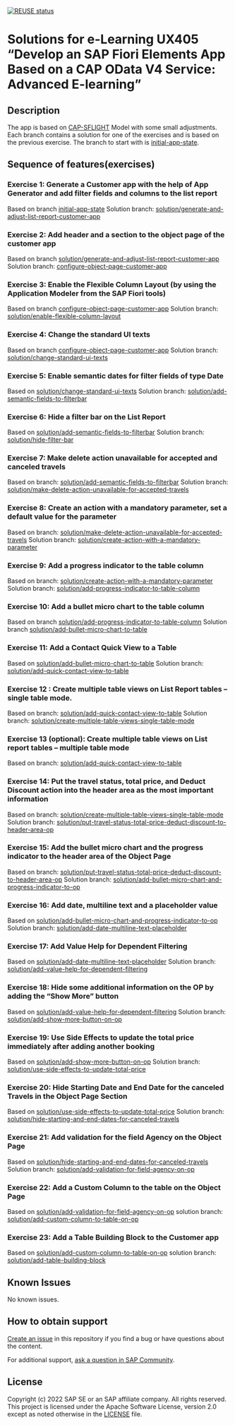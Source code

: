
[![REUSE status](https://api.reuse.software/badge/github.com/SAP-samples/fiori-elements-v4-cap-advanced)](https://api.reuse.software/info/github.com/SAP-samples/fiori-elements-v4-cap-advanced)

# Solutions for e-Learning UX405 “Develop an SAP Fiori Elements App Based on a CAP OData V4 Service: Advanced E-learning”

## Description
<!-- Please include SEO-friendly description -->
The app is based on [CAP-SFLIGHT](https://github.com/SAP-samples/cap-sflight) Model with some small adjustments. 
Each branch contains a solution for one of the exercises and is based on the previous exercise. The branch to start with is [initial-app-state](https://github.com/SAP-samples/fiori-elements-v4-cap-advanced/tree/initial-app-state). 

## Sequence of features(exercises)
### Exercise 1: Generate a Customer app with the help of App Generator and add filter fields and columns to the list report
Based on branch [initial-app-state](https://github.com/SAP-samples/fiori-elements-v4-cap-advanced/tree/initial-app-state)
Solution branch: [solution/generate-and-adjust-list-report-customer-app](https://github.com/SAP-samples/fiori-elements-v4-cap-advanced/tree/solution/generate-and-adjust-list-report-customer-app)
### Exercise 2: Add header and a section to the object page of the customer app
Based on branch [solution/generate-and-adjust-list-report-customer-app](https://github.com/SAP-samples/fiori-elements-v4-cap-advanced/tree/solution/generate-and-adjust-list-report-customer-app)
Solution branch: [configure-object-page-customer-app](https://github.com/SAP-samples/fiori-elements-v4-cap-advanced/tree/solution/configure-object-page-customer-app)
### Exercise 3: Enable the Flexible Column Layout (by using the Application Modeler from the SAP Fiori tools)
Based on branch  [configure-object-page-customer-app](https://github.com/SAP-samples/fiori-elements-v4-cap-advanced/tree/solution/configure-object-page-customer-app)
Solution branch: [solution/enable-flexible-column-layout](https://github.com/SAP-samples/fiori-elements-v4-cap-advanced/tree/solution/flexible-column-layout)
### Exercise 4: Change the standard UI texts
Based on branch  [configure-object-page-customer-app](https://github.com/SAP-samples/fiori-elements-v4-cap-advanced/tree/solution/configure-object-page-customer-app)
Solution branch: [solution/change-standard-ui-texts](https://github.com/SAP-samples/fiori-elements-v4-cap-advanced/tree/solution/change-standard-ui-texts)
### Exercise 5: Enable semantic dates for filter fields of type Date 
Based on [solution/change-standard-ui-texts](https://github.com/SAP-samples/fiori-elements-v4-cap-advanced/tree/solution/change-standard-ui-texts)
Solution branch: [solution/add-semantic-fields-to-filterbar](https://github.com/SAP-samples/fiori-elements-v4-cap-advanced/tree/solution/add-semantic-fields-to-filterbar)
### Exercise 6: Hide a filter bar on the List Report
Based on [solution/add-semantic-fields-to-filterbar](https://github.com/SAP-samples/fiori-elements-v4-cap-advanced/tree/solution/add-semantic-fields-to-filterbar)
Solution branch: [solution/hide-filter-bar](https://github.com/SAP-samples/fiori-elements-v4-cap-advanced/tree/solution/hide-filter-bar)
### Exercise 7: Make delete action unavailable for accepted and canceled travels
Based on branch: [solution/add-semantic-fields-to-filterbar](https://github.com/SAP-samples/fiori-elements-v4-cap-advanced/tree/solution/add-semantic-fields-to-filterbar)
Solution branch: [solution/make-delete-action-unavailable-for-accepted-travels](https://github.com/SAP-samples/fiori-elements-v4-cap-advanced/tree/solution/make-delete-action-unavailable-for-accepted-travels)
### Exercise 8: Create an action with a mandatory parameter, set a default value for the parameter
Based on branch: [solution/make-delete-action-unavailable-for-accepted-travels](https://github.com/SAP-samples/fiori-elements-v4-cap-advanced/tree/solution/make-delete-action-unavailable-for-accepted-travels)
Solution branch: [solution/create-action-with-a-mandatory-parameter](https://github.com/SAP-samples/fiori-elements-v4-cap-advanced/tree/solution/create-action-with-a-mandatory-parameter)
### Exercise 9: Add a progress indicator to the table column
Based on branch: [solution/create-action-with-a-mandatory-parameter](https://github.com/SAP-samples/fiori-elements-v4-cap-advanced/tree/solution/create-action-with-a-mandatory-parameter)
Solution branch: [solution/add-progress-indicator-to-table-column](https://github.com/SAP-samples/fiori-elements-v4-cap-advanced/tree/solution/add-progress-indicator-to-table-column)
### Exercise 10: Add a bullet micro chart to the table column
Based on branch [solution/add-progress-indicator-to-table-column](https://github.com/SAP-samples/fiori-elements-v4-cap-advanced/tree/solution/add-progress-indicator-to-table-column)
Solution branch [solution/add-bullet-micro-chart-to-table](https://github.com/SAP-samples/fiori-elements-v4-cap-advanced/tree/solution/add-bullet-micro-chart-to-table)
### Exercise 11: Add a Contact Quick View to a Table
Based on [solution/add-bullet-micro-chart-to-table](https://github.com/SAP-samples/fiori-elements-v4-cap-advanced/tree/solution/add-bullet-micro-chart-to-table)
Solution branch: [solution/add-quick-contact-view-to-table]()
### Exercise 12 : Create multiple table views on List Report tables – single table mode. 
Based on branch: [solution/add-quick-contact-view-to-table](https://github.com/SAP-samples/fiori-elements-v4-cap-advanced/tree/solution/add-quick-contact-view-to-table)
Solution branch:  [solution/create-multiple-table-views-single-table-mode](https://github.com/SAP-samples/fiori-elements-v4-cap-advanced/tree/solution/create-multiple-table-views-single-table-mode)
### Exercise 13 (optional): Create multiple table views on List report tables – multiple table mode
Based on branch: [solution/add-quick-contact-view-to-table](https://github.com/SAP-samples/fiori-elements-v4-cap-advanced/tree/solution/add-quick-contact-view-to-table)
### Exercise 14:  Put the travel status, total price, and Deduct Discount action into the header area as the most important information
Based on branch:  [solution/create-multiple-table-views-single-table-mode](https://github.com/SAP-samples/fiori-elements-v4-cap-advanced/tree/solution/create-multiple-table-views-single-table-mode)
Solution branch: [solution/put-travel-status-total-price-deduct-discount-to-header-area-op](https://github.com/SAP-samples/fiori-elements-v4-cap-advanced/tree/solution/put-travel-status-total-price-deduct-discount-to-header-area-op)
### Exercise 15:  Add the bullet micro chart and the progress indicator to the header area of the Object Page
Based on branch: [solution/put-travel-status-total-price-deduct-discount-to-header-area-op](https://github.com/SAP-samples/fiori-elements-v4-cap-advanced/tree/solution/put-travel-status-total-price-deduct-discount-to-header-area-op)
Solution branch: [solution/add-bullet-micro-chart-and-progress-indicator-to-op](https://github.com/SAP-samples/fiori-elements-v4-cap-advanced/tree/solution/add-bullet-micro-chart-and-progress-indicator-to-op)
### Exercise 16: Add date, multiline text and a placeholder value
Based on [solution/add-bullet-micro-chart-and-progress-indicator-to-op](https://github.com/SAP-samples/fiori-elements-v4-cap-advanced/tree/solution/add-bullet-micro-chart-and-progress-indicator-to-op)
Solution branch: [solution/add-date-multiline-text-placeholder](https://github.com/SAP-samples/fiori-elements-v4-cap-advanced/tree/solution/add-date-multiline-text-placeholder)
### Exercise 17: Add Value Help for Dependent Filtering 
Based on [solution/add-date-multiline-text-placeholder](https://github.com/SAP-samples/fiori-elements-v4-cap-advanced/tree/solution/add-date-multiline-text-placeholder)
Solution branch:  [solution/add-value-help-for-dependent-filtering](https://github.com/SAP-samples/fiori-elements-v4-cap-advanced/tree/solution/add-value-help-for-dependent-filtering)
### Exercise 18: Hide some additional information on the OP by adding the “Show More” button
Based on [solution/add-value-help-for-dependent-filtering](https://github.com/SAP-samples/fiori-elements-v4-cap-advanced/tree/solution/add-value-help-for-dependent-filtering)
Solution branch: [solution/add-show-more-button-on-op](https://github.com/SAP-samples/fiori-elements-v4-cap-advanced/tree/solution/add-show-more-button-on-op)
### Exercise 19: Use Side Effects to update the total price immediately after adding another booking
Based on [solution/add-show-more-button-on-op](https://github.com/SAP-samples/fiori-elements-v4-cap-advanced/tree/solution/add-show-more-button-on-op)
Solution branch:  [solution/use-side-effects-to-update-total-price](https://github.com/SAP-samples/fiori-elements-v4-cap-advanced/tree/solution/use-side-effects-to-update-total-price)
### Exercise 20: Hide Starting Date and End Date for the canceled Travels in the Object Page Section
Based on [solution/use-side-effects-to-update-total-price](https://github.com/SAP-samples/fiori-elements-v4-cap-advanced/tree/solution/use-side-effects-to-update-total-price)
Solution branch: [solution/hide-starting-and-end-dates-for-canceled-travels](https://github.com/SAP-samples/fiori-elements-v4-cap-advanced/tree/solution/hide-starting-and-end-dates-for-canceled-travels)
### Exercise 21: Add validation for the field Agency on the Object Page
Based on [solution/hide-starting-and-end-dates-for-canceled-travels](https://github.com/SAP-samples/fiori-elements-v4-cap-advanced/tree/solution/hide-starting-and-end-dates-for-canceled-travels)
Solution branch: [solution/add-validation-for-field-agency-on-op](https://github.com/SAP-samples/fiori-elements-v4-cap-advanced/tree/solution/add-validation-for-field-agency-on-op)
### Exercise 22: Add a Custom Column to the table on the Object Page 
Based on [solution/add-validation-for-field-agency-on-op](https://github.com/SAP-samples/fiori-elements-v4-cap-advanced/tree/solution/add-validation-for-field-agency-on-op)
solution branch: [solution/add-custom-column-to-table-on-op](https://github.com/SAP-samples/fiori-elements-v4-cap-advanced/tree/solution/add-custom-column-to-table-on-op)
### Exercise 23: Add a Table Building Block to the Customer app
Based on [solution/add-custom-column-to-table-on-op](https://github.com/SAP-samples/fiori-elements-v4-cap-advanced/tree/solution/add-custom-column-to-table-on-op)
solution branch: [solution/add-table-building-block](https://https://github.com/SAP-samples/fiori-elements-v4-cap-advanced/tree/solution/add-table-building-block)
## Known Issues
No known issues.
<!-- You may simply state "No known issues. -->

## How to obtain support
[Create an issue](https://github.com/SAP-samples/<repository-name>/issues) in this repository if you find a bug or have questions about the content.
 
For additional support, [ask a question in SAP Community](https://answers.sap.com/questions/ask.html).

## License
Copyright (c) 2022 SAP SE or an SAP affiliate company. All rights reserved. This project is licensed under the Apache Software License, version 2.0 except as noted otherwise in the [LICENSE](LICENSE) file.
